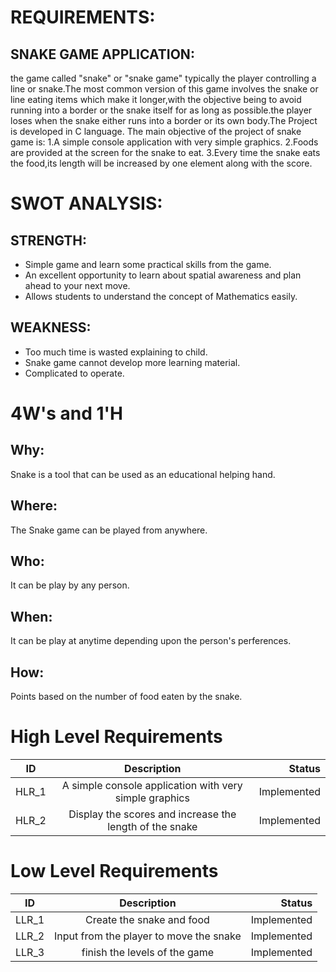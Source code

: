 
# REQUIREMENTS:
## SNAKE GAME APPLICATION:
the game called "snake" or "snake game" typically the player controlling a line or snake.The most common version of this game involves the snake or line eating items which make it longer,with the objective being to avoid running into a border or the snake itself for as long as possible.the player loses when the snake either runs into a border or its own body.The Project is developed in C language. The main objective of the project of snake game is:
1.A simple console application with very simple graphics.
2.Foods are provided at the screen for the snake to eat.
3.Every time the snake eats the food,its length will be increased by one element along with the score.

# SWOT ANALYSIS:
## STRENGTH:
* Simple game and learn some practical skills from the game.
* An excellent opportunity to learn about spatial awareness and plan ahead to your next move.
* Allows students to understand the concept of Mathematics easily.

## WEAKNESS:
* Too much time is wasted explaining to child.
* Snake game cannot develop more learning material.
* Complicated to operate.

# 4W's and 1'H
## Why:
Snake is a tool that can be used as an educational helping hand.
## Where:
The Snake game can be played from anywhere.
## Who:
It can be play by any person.
## When:
It can be play at anytime depending upon the person's perferences.
## How:
 Points based on the number of food eaten by the snake.

# High Level Requirements
| ID   |      Description     |  Status |
|----------|:-------------:|------:|
| HLR_1 |   A simple console application with very simple graphics | Implemented  |
| HLR_2 |    Display the scores and increase the length of the snake | Implemented  |

# Low Level Requirements
| ID   |      Description     |  Status |
|----------|:-------------:|------:|
| LLR_1 |  Create the snake and food | Implemented  |
| LLR_2 |  Input from the player to move the snake | Implemented  |
| LLR_3 |  finish the levels of the game | Implemented  |

 


 
